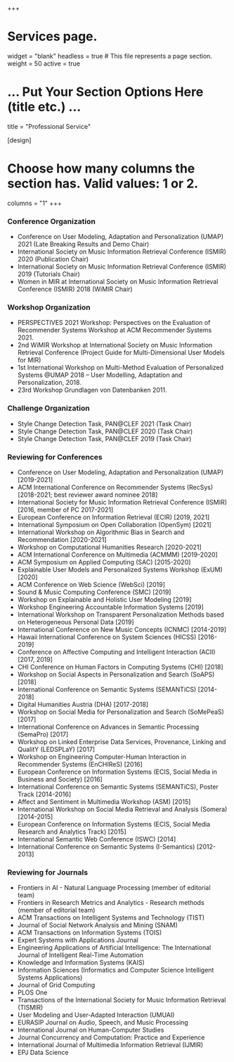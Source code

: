 +++
# Services page.
widget = "blank"
headless = true  # This file represents a page section.
weight = 50
active = true

# ... Put Your Section Options Here (title etc.) ...
title = "Professional Service"

[design]
  # Choose how many columns the section has. Valid values: 1 or 2.
  columns = "1"
+++
### Conference Organization

* Conference on User Modeling, Adaptation and Personalization (UMAP) 2021 (Late Breaking Results and Demo Chair)
* International Society on Music Information Retrieval Conference (ISMIR) 2020 (Publication Chair)
* International Society on Music Information Retrieval Conference (ISMIR) 2019 (Tutorials Chair)
* Women in MIR at International Society on Music Information Retrieval Conference (ISMIR) 2018 (WiMIR Chair)

### Workshop Organization

* PERSPECTIVES 2021 Workshop: Perspectives on the Evaluation of Recommender Systems Workshop at ACM Recommender Systems 2021.
* 2nd WiMIR Workshop at International Society on Music Information Retrieval Conference (Project Guide for Multi-Dimensional User Models for MIR)
* 1st International Workshop on Multi-Method Evaluation of Personalized Systems @UMAP 2018 – User Modelling, Adaptation and Personalization, 2018.
* 23rd Workshop Grundlagen von Datenbanken 2011.

### Challenge Organization 
* Style Change Detection Task, PAN@CLEF 2021 (Task Chair)
* Style Change Detection Task, PAN@CLEF 2020 (Task Chair)
* Style Change Detection Task, PAN@CLEF 2019 (Task Chair)


### Reviewing for Conferences

* Conference on User Modeling, Adaptation and Personalization (UMAP) [2019-2021]
* ACM International Conference on Recommender Systems (RecSys) [2018-2021; best reviewer award nominee 2018]
* International Society for Music Information Retrieval Conference (ISMIR) [2016, member of PC 2017-2021]
* European Conference on Information Retrieval (ECIR) [2019, 2021]
* International Symposium on Open Collaboration (OpenSym) [2021]
* International Workshop on Algorithmic Bias in Search and Recommendation [2020-2021]
* Workshop on Computational Humanities Research [2020-2021]
* ACM International Conference on Multimedia (ACMMM) [2019-2020]
* ACM Symposium on Applied Computing (SAC) [2015-2020]
* Explainable User Models and Personalized Systems Workshop (ExUM) [2020]
* ACM Conference on Web Science (WebSci) [2019]
* Sound & Music Computing Conference (SMC) [2019]
* Workshop on Explainable and Holistic User Modeling [2019]
* Workshop Engineering Accountable Information Systems [2019]
* International Workshop on Transparent Personalization Methods based on Heterogeneous Personal Data [2019]
* International Conference on New Music Concepts (ICNMC) [2014-2019]
* Hawaii International Conference on System Sciences (HICSS) [2016-2019]
* Conference on Affective Computing and Intelligent Interaction (ACII) [2017, 2019]
* CHI Conference on Human Factors in Computing Systems (CHI) [2018]
* Workshop on Social Aspects in Personalization and Search (SoAPS) [2018]
* International Conference on Semantic Systems (SEMANTiCS) [2014-2018]
* Digital Humanities Austria (DHA) [2017-2018]
* Workshop on Social Media for Personalization and Search (SoMePeaS) [2017]
* International Conference on Advances in Semantic Processing (SemaPro) [2017]
* Workshop on Linked Enterprise Data Services, Provenance, Linking and QualitY (LEDSPLaY) [2017]
* Workshop on Engineering Computer-Human Interaction in Recommender Systems (EnCHIReS) [2016]
* European Conference on Information Systems (ECIS, Social Media in Business and Society) [2016]
* International Conference on Semantic Systems (SEMANTiCS), Poster Track [2014-2016]
* Affect and Sentiment in Multimedia Workshop (ASM) [2015]
* International Workshop on Social Media Retrieval and Analysis (Somera) [2014-2015]
* European Conference on Information Systems (ECIS, Social Media Research and Analytics Track) [2015]
* International Semantic Web Conference (ISWC) [2014]
* International Conference on Semantic Systems (I-Semantics) [2012-2013]

### Reviewing for Journals
* Frontiers in AI - Natural Language Processing (member of editorial team)
* Frontiers in Research Metrics and Analytics - Research methods (member of editorial team)
* ACM Transactions on Intelligent Systems and Technology (TIST)
* Journal of Social Network Analysis and Mining (SNAM)
* ACM Transactions on Information Systems (TOIS)
* Expert Systems with Applications Journal
* Engineering Applications of Artificial Intelligence: The International Journal of Intelligent Real-Time Automation
* Knowledge and Information Systems (KAIS)
* Information Sciences (Informatics and Computer Science Intelligent Systems Applications)
* Journal of Grid Computing
* PLOS One
* Transactions of the International Society for Music Information Retrieval (TISMIR)
* User Modeling and User-Adapted Interaction (UMUAI)
* EURASIP Journal on Audio, Speech, and Music Processing
* International Journal on Human-Computer Studies
* Journal Concurrency and Computation: Practice and Experience
* International Journal of Multimedia Information Retrieval (IJMIR)
* EPJ Data Science 
